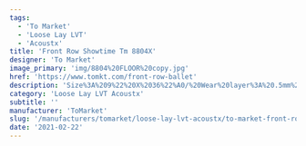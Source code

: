```yaml
---
tags:
  - 'To Market'
  - 'Loose Lay LVT'
  - 'Acoustx'
title: 'Front Row Showtime Tm 8804X'
designer: 'To Market'
image_primary: 'img/8804%20FLOOR%20copy.jpg'
href: 'https://www.tomkt.com/front-row-ballet'
description: 'Size%3A%209%22%20X%2036%22%A0/%20Wear%20layer%3A%20.5mm%20%2820mil%29%20/%20Edge%3A%20Square%20/%20Thickness%3A%205.0mm%20%3D%A04.0mm%20Vinyl%20Top%20+%201.0mm%20AcoustX%20Sound%20Absorbing%20Backing%20/%20Sq.ft/Ctn%3A%2022.5%A0/%20Installation%3A%20Glue%20Down'
category: 'Loose Lay LVT Acoustx'
subtitle: ''
manufacturer: 'ToMarket'
slug: '/manufacturers/tomarket/loose-lay-lvt-acoustx/to-market-front-row-showtime-tm-8804-x'
date: '2021-02-22'
---
```

